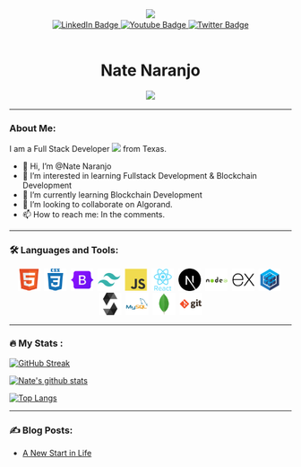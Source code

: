 <div id="header" align="center">
  <img src="https://avatars.githubusercontent.com/u/46088263?v=4" width="100"/>
  <div id="badges">
  <a href="https://www.linkedin.com/in/natenaranjo">
    <img src="https://img.shields.io/badge/LinkedIn-blue?style=for-the-badge&logo=linkedin&logoColor=white" alt="LinkedIn Badge"/>
  </a>
  <a href="https://www.youtube.com/channel/UCj4vLIwZPh_o-9GPk98kfDg">
    <img src="https://img.shields.io/badge/YouTube-red?style=for-the-badge&logo=youtube&logoColor=white" alt="Youtube Badge"/>
  </a>
  <a href="https://twitter.com/legacyofrezzy">
    <img src="https://img.shields.io/badge/Twitter-blue?style=for-the-badge&logo=twitter&logoColor=white" alt="Twitter Badge"/>
  </a>
</div>
  <img src="https://komarev.com/ghpvc/?username=nathannaranjo&style=flat-square&color=blue" alt=""/>
  <h1>
    Nate Naranjo
  </h1>
</div>
<div align="center">
  <img src="https://i.pinimg.com/originals/25/81/28/258128ed71595efc9b561ed7d88b89f2.gif" />
</div>

---

### About Me:
I am a Full Stack Developer <img src="https://media.giphy.com/media/WUlplcMpOCEmTGBtBW/giphy.gif" width="30"> from Texas.

- 👋 Hi, I’m @Nate Naranjo
- 👀 I’m interested in learning Fullstack Development & Blockchain Development
- 🌱 I’m currently learning Blockchain Development
- 💞️ I’m looking to collaborate on Algorand.
- 📫 How to reach me: In the comments.  

---

### 🛠️ Languages and Tools:
<div align="center">
  <img src="https://github.com/devicons/devicon/blob/master/icons/html5/html5-original.svg" title="HTML5" alt="HTML" width="40" height="40"/>&nbsp;
  <img src="https://github.com/devicons/devicon/blob/master/icons/css3/css3-plain-wordmark.svg"  title="CSS3" alt="CSS" width="40" height="40"/>&nbsp;
  <img src="https://github.com/devicons/devicon/blob/master/icons/bootstrap/bootstrap-original.svg" title="Bootstrap" alt="Bootstrap" width="40" height"40" />&nbsp;
  <img src="https://github.com/devicons/devicon/blob/master/icons/tailwindcss/tailwindcss-plain.svg"  title="Tailwind" alt="tailwindcss" width="40" height="40"/>&nbsp;
  <img src="https://github.com/devicons/devicon/blob/master/icons/javascript/javascript-original.svg" title="JavaScript" alt="JavaScript" width="40" height="40"/>&nbsp;
  <img src="https://github.com/devicons/devicon/blob/master/icons/react/react-original-wordmark.svg" title="React" alt="React" width="40" height="40"/>&nbsp;
  <img src="https://github.com/devicons/devicon/blob/master/icons/nextjs/nextjs-original.svg" title="NextJs" alt="NextJs" width="40" height="40" />&nbsp;
  <img src="https://github.com/devicons/devicon/blob/master/icons/nodejs/nodejs-original-wordmark.svg" title="NodeJS" alt="NodeJS" width="40" height="40"/>&nbsp;
  <img src="https://github.com/devicons/devicon/blob/master/icons/express/express-original.svg" title="Express" alt="Express" width="40" height="40" />&nbsp;
  <img src="https://github.com/devicons/devicon/blob/master/icons/sequelize/sequelize-original.svg" title="Sequelize" alt="Sequelize" widht="40" height="40" />&nbsp;
  <img src="https://github.com/devicons/devicon/blob/master/icons/solidity/solidity-original.svg" title="Solidity" alt="Solidity" width="40" height="40" />&nbsp;
  <img src="https://github.com/devicons/devicon/blob/master/icons/mysql/mysql-original-wordmark.svg" title="MySQL"  alt="MySQL" width="40" height="40"/>&nbsp;
  <img src="https://github.com/devicons/devicon/blob/master/icons/mongodb/mongodb-original.svg" title="Mongo" alt="Mongo" width="40" height="40" />&nbsp;
  <img src="https://github.com/devicons/devicon/blob/master/icons/git/git-original-wordmark.svg" title="Git" **alt="Git" width="40" height="40"/>
</div>

---


### :fire: My Stats :


[![GitHub Streak](http://github-readme-streak-stats.herokuapp.com?user=NateNaranjo&theme=dark&hide_border=true&date_format=M%20j%5B%2C%20Y%5D)](https://git.io/streak-stats)

[![Nate's github stats](https://github-readme-stats.vercel.app/api?username=natenaranjo&count_private=true&show_icons=true&theme=radical&hide_rank=false)](https://github.com/anuraghazra/github-readme-stats)

[![Top Langs](https://github-readme-stats.vercel.app/api/top-langs/?username=natenaranjo&layout=compact&theme=vision-friendly-dark)](https://github.com/anuraghazra/github-readme-stats)



---


### ✍️ Blog Posts:

<!-- BLOG-POST-LIST:START -->
- [A New Start in Life](https://dev.to/natenaranjo/hello-new-things-to-explore-2nh6)
<!-- BLOG-POST-LIST:END -->

<!---
NathanNaranjo/NathanNaranjo is a ✨ special ✨ repository because its `README.md` (this file) appears on your GitHub profile.
You can click the Preview link to take a look at your changes.
--->
